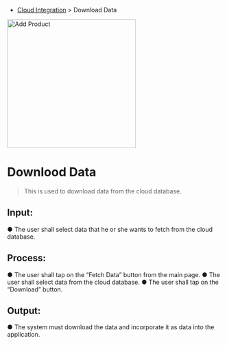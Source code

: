 - [Cloud Integration](../MAIN_MD/4_SQUAREMIND_CloudIntegration.md) > Download Data

<img src="https://github.com/HarleyGotardo/square-mind/assets/106173250/111350ee-079a-4fc6-a6ac-3ef31eb20c87" alt="Add Product" width="300"/>

# Downlood Data
> This is used to download data from the cloud database.

## Input:
  ● The user shall select data that he or she wants to fetch from the cloud database.

## Process:
  ● The user shall tap on the “Fetch Data” button from the main page.
  ● The user shall select data from the cloud database.
  ● The user shall tap on the “Download” button.

## Output:
  ● The system must download the data and incorporate it as data into the application.
